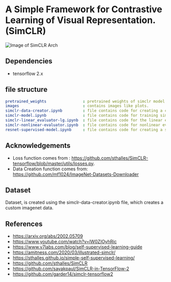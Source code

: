 # A Simple Framework for Contrastive Learning of Visual Representation. (SimCLR)



![Image of SimCLR Arch](https://sthalles.github.io/assets/contrastive-self-supervised/cover.png)

## Dependencies

- tensorflow 2.x

## file structure


```yaml
pretrained_weights                : pretrained weights of simclr model.
images                            : contains images like plots.
simclr-data-creator.ipynb         : file contains code for creating a custom imagenet data.
simclr-model.ipynb                : file contains code for training simclr model.
simclr-linear_evaluator-lg.ipynb  : file contains code for the linear evaluation of the trained simclr model, with logistic regression.
simclr-nonlinear-evaluator.ipynb  : file contains code for nonlinear evaluation of trained simclr moel, with None linear dense tensorflow layer.
resnet-supervised-model.ipynb     : file contains code for creating a supervised model for the custom imagenet data.  

```

## Acknowledgements
- Loss function comes from : https://github.com/sthalles/SimCLR-tensorflow/blob/master/utils/losses.py.
- Data Creation function comes from: https://github.com/mf1024/ImageNet-Datasets-Downloader

## Dataset
Dataset, is created using the simclr-data-creator.ipynb file, which  creates a custom imagenet data.

## References
- https://arxiv.org/abs/2002.05709
- https://www.youtube.com/watch?v=lW0ZIOyhRic
- https://www.v7labs.com/blog/self-supervised-learning-guide
- https://amitness.com/2020/03/illustrated-simclr/
- https://sthalles.github.io/simple-self-supervised-learning/
- https://github.com/sthalles/SimCLR
- https://github.com/sayakpaul/SimCLR-in-TensorFlow-2
- https://github.com/garder14/simclr-tensorflow2

